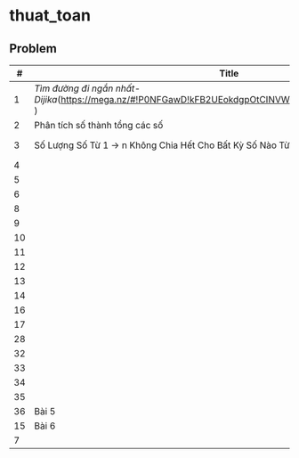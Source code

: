 # thuat_toan
## Problem
| # | Title | Solution | Time | Space | Difficulty | Note | Tag|
|---| ----- | ---------| ---- | ----- | ---------- | ---- | -- |
|1|_Tìm đường đi ngắn nhất-Dijika_(https://mega.nz/#!P0NFGawD!kFB2UEokdgpOtCINVWqegOhvkxc2veX1xODqSAqbIx0 )|https://pastebin.com/CwW1AH8j|  |  | Easy | | |
|2|Phân tích số thành tổng các số |https://pastebin.com/hCV1MgkZ | | | | | |
|3|Số Lượng Số Từ 1 -> n Không Chia Hết Cho Bất Kỳ Số Nào Từ 2 -> 10 |https://pastebin.com/YkXj2Avc | | | | |https://mega.nz/#!3tFkSAQI!5eCvgq7sPO1cW8WfQA9wakoBlRXMpMHNVbtL-lx60fQ |
|4| | | | | | | |
|5| | | | | | | |
|6| | | | | | | |
|8| | | | | | | |
|9| | | | | | | |
|10| | | | | | | |
|11| | | | | | | |
|12| | | | | | | |
|13| | | | | | | |
|14| | | | | | | |
|16| | | | | | | |
|17| | | | | | | |
|28| | | | | | | |
|32| | | | | | | |
|33| | | | | | | |
|34| | | | | | | |
|35| | | | | | | |
|36|Bài 5| | | | | | |
|15|Bài 6| [C++](./Solution/Buổi%202/bai_6.cpp) |  | _O(n)_ | Easy | | |
|7| | [C++](./Solution/Buổi%201/bai_7.cpp)| _O(n*sqrt(n))_ | _O(1)_ | Easy | | |
